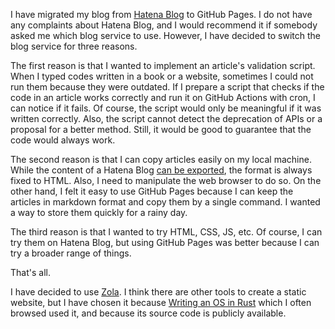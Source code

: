 <!--
個人ブログを[はてなブログ](https://tokuchan3515.hatenablog.com/)からGitHub Pagesに移行することにした．はてなブログに不満はないし，実際おすすめするブログサービスを訊かれたら多分はてなブログと答えるが，3つの理由があって切り替えることにした．
-->

I have migrated my blog from [Hatena Blog](https://tokuchan3515.hatenablog.com/) to GitHub Pages. I do not have any complaints about Hatena Blog, and I would recommend it if somebody asked me which blog service to use. However, I have decided to switch the blog service for three reasons.

<!--
1つ目の理由は，記事の検証スクリプトを実装したかったからである．本やウェブサイトの内容が古く，コードを写経して実行しようとするとエラーが出たという経験が過去に何回かある．記事内のコードが正しく動作するかを検証するスクリプトを用意し，GitHub Actionsを用いてcronで定期的にそのスクリプトを実行すれば，コードがいざ実行できなくなった際に気付くことができる．もちろんスクリプトが実際の記事の内容を反映していないと意味を成さないし，APIがdeprecatedになった場合や，もっと良い代替法が提案されたなどといった場合は検証スクリプトでは検知できないが，それでもコードが常に動くということを保証できるのは良いと考えた．
-->

The first reason is that I wanted to implement an article's validation script. When I typed codes written in a book or a website, sometimes I could not run them because they were outdated. If I prepare a script that checks if the code in an article works correctly and run it on GitHub Actions with cron, I can notice if it fails. Of course, the script would only be meaningful if it was written correctly. Also, the script cannot detect the deprecation of APIs or a proposal for a better method. Still, it would be good to guarantee that the code would always work.

<!--
2つ目の理由は，記事を簡単に手元のマシンに置けることである．はてなブログの内容は[エクスポートできる](https://help.hatenablog.com/entry/export)が，形式が常にHTMLに固定され，更にブラウザ上で操作をしなければならない．その点マークダウンで記事の内容を残すことができ，かつコマンド一つで手元にコピーできるこちらの方が楽だと感じた．万一の際に楽に保存できる機能は欲しい．
-->

The second reason is that I can copy articles easily on my local machine. While the content of a Hatena Blog [can be exported](https://help.hatenablog.com/entry/export), the format is always fixed to HTML. Also, I need to manipulate the web browser to do so. On the other hand, I felt it easy to use GitHub Pages because I can keep the articles in markdown format and copy them by a single command. I wanted a way to store them quickly for a rainy day.

<!--
3つ目の理由は，自分でHTMLやらCSSやらJSを試してみたかったからである．もちろんはてなブログの方でもある程度試すことはできるが，こちらの方が幅広く扱うことができるので良いと思った．
-->

The third reason is that I wanted to try HTML, CSS, JS, etc. Of course, I can try them on Hatena Blog, but using GitHub Pages was better because I can try a broader range of things.

<!--
以上の理由である．
-->

That's all.

<!--
使うツールは[Zola](https://www.getzola.org/)にした．静的なウェブサイトを製作するツールはおそらく他にもあると思うが，よく閲覧していた[Writing an OS in Rust](https://os.phil-opp.com/)でZolaが使われている，ソースコードが公開されている位の理由でこれを選択した．
-->

I have decided to use [Zola](https://www.getzola.org/). I think there are other tools to create a static website, but I have chosen it because [Writing an OS in Rust](https://os.phil-opp.com/) which I often browsed used it, and because its source code is publicly available.
